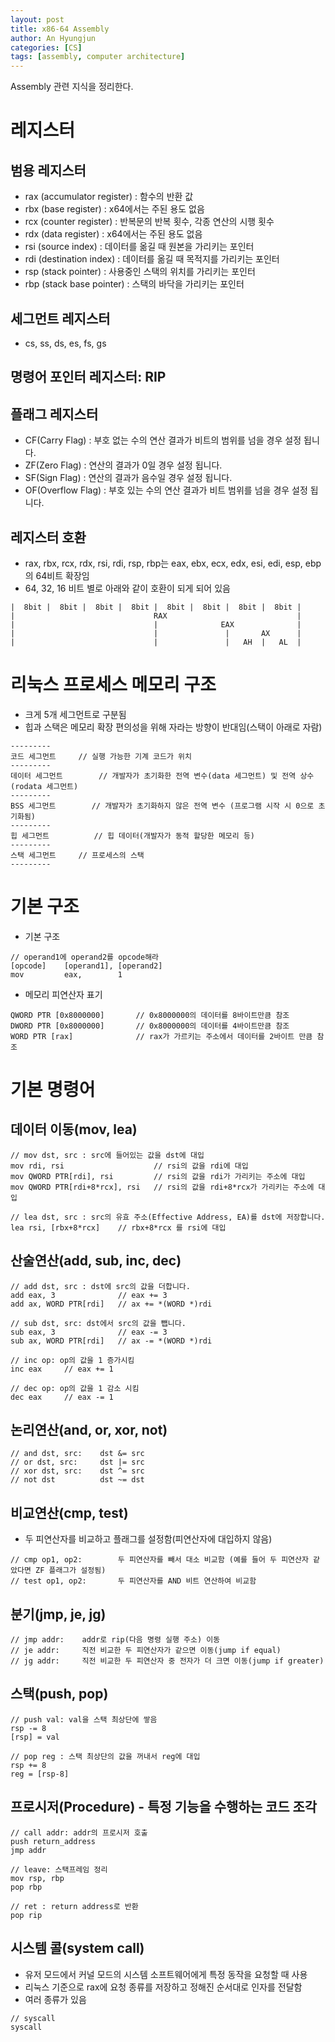 ```yaml
---
layout: post
title: x86-64 Assembly
author: An Hyungjun
categories: [CS]
tags: [assembly, computer architecture]
---
```


Assembly 관련 지식을 정리한다.


# 레지스터
## 범용 레지스터
- rax (accumulator register)	: 함수의 반환 값
- rbx (base register)			: x64에서는 주된 용도 없음
- rcx (counter register)		: 반복문의 반복 횟수, 각종 연산의 시행 횟수
- rdx (data register)			: x64에서는 주된 용도 없음
- rsi (source index)			: 데이터를 옮길 때 원본을 가리키는 포인터
- rdi (destination index)		: 데이터를 옮길 때 목적지를 가리키는 포인터
- rsp (stack pointer)			: 사용중인 스택의 위치를 가리키는 포인터
- rbp (stack base pointer)		: 스택의 바닥을 가리키는 포인터

## 세그먼트 레지스터 
- cs, ss, ds, es, fs, gs

## 명령어 포인터 레지스터: RIP

## 플래그 레지스터
- CF(Carry Flag)	: 부호 없는 수의 연산 결과가 비트의 범위를 넘을 경우 설정 됩니다.
- ZF(Zero Flag)		: 연산의 결과가 0일 경우 설정 됩니다.
- SF(Sign Flag)		: 연산의 결과가 음수일 경우 설정 됩니다.
- OF(Overflow Flag)	: 부호 있는 수의 연산 결과가 비트 범위를 넘을 경우 설정 됩니다.

## 레지스터 호환
- rax, rbx, rcx, rdx, rsi, rdi, rsp, rbp는 eax, ebx, ecx, edx, esi, edi, esp, ebp의 64비트 확장임
- 64, 32, 16 비트 별로 아래와 같이 호환이 되게 되어 있음
```
|  8bit |  8bit |  8bit |  8bit |  8bit |  8bit |  8bit |  8bit |
| 								RAX								|
| 								|              EAX				|
| 								|               | 	    AX		|
| 								|               | 	AH  |	AL	|
```

# 리눅스 프로세스 메모리 구조
- 크게 5개 세그먼트로 구분됨
- 힙과 스택은 메모리 확장 편의성을 위해 자라는 방향이 반대임(스택이 아래로 자람)
```
---------
코드 세그먼트		// 실행 가능한 기계 코드가 위치
---------
데이터 세그먼트		// 개발자가 초기화한 전역 변수(data 세그먼트) 및 전역 상수(rodata 세그먼트)
---------
BSS 세그먼트		// 개발자가 초기화하지 않은 전역 변수 (프로그램 시작 시 0으로 초기화됨)
---------
힙 세그먼트			// 힙 데이터(개발자가 동적 할당한 메모리 등)
---------
스택 세그먼트		// 프로세스의 스택
---------
```





# 기본 구조
- 기본 구조
```assembly
// operand1에 operand2를 opcode해라
[opcode]	[operand1],	[operand2]
mov			eax,		1
```
- 메모리 피연산자 표기
```assembly
QWORD PTR [0x8000000]		// 0x8000000의 데이터를 8바이트만큼 참조
DWORD PTR [0x8000000]		// 0x8000000의 데이터를 4바이트만큼 참조
WORD PTR [rax]				// rax가 가르키는 주소에서 데이터를 2바이트 만큼 참조
```

# 기본 명령어

## 데이터 이동(mov, lea)
```assembly
// mov dst, src : src에 들어있는 값을 dst에 대입
mov rdi, rsi 					// rsi의 값을 rdi에 대입
mov QWORD PTR[rdi], rsi			// rsi의 값을 rdi가 가리키는 주소에 대입
mov QWORD PTR[rdi+8*rcx], rsi	// rsi의 값을 rdi+8*rcx가 가리키는 주소에 대입

// lea dst, src : src의 유효 주소(Effective Address, EA)를 dst에 저장합니다.
lea rsi, [rbx+8*rcx]	// rbx+8*rcx 를 rsi에 대입
```

## 산술연산(add, sub, inc, dec)
```assembly
// add dst, src : dst에 src의 값을 더합니다.
add eax, 3				// eax += 3
add ax, WORD PTR[rdi]	// ax += *(WORD *)rdi

// sub dst, src: dst에서 src의 값을 뺍니다.
sub eax, 3				// eax -= 3
sub ax, WORD PTR[rdi]	// ax -= *(WORD *)rdi

// inc op: op의 값을 1 증가시킴
inc eax		// eax += 1

// dec op: op의 값을 1 감소 시킴
dec eax		// eax -= 1
```

## 논리연산(and, or, xor, not)
```assembly
// and dst, src:	dst &= src
// or dst, src:		dst |= src
// xor dst, src:	dst ^= src
// not dst			dst ~= dst
```

## 비교연산(cmp, test)
- 두 피연산자를 비교하고 플래그를 설정함(피연산자에 대입하지 않음)
```
// cmp op1, op2:		두 피연산자를 빼서 대소 비교함 (예를 들어 두 피연산자 같았다면 ZF 플래그가 설정됨)
// test op1, op2:		두 피연산자를 AND 비트 연산하여 비교함
```

## 분기(jmp, je, jg)
```assembly
// jmp addr:	addr로 rip(다음 명령 실행 주소) 이동
// je addr:		직전 비교한 두 피연산자가 같으면 이동(jump if equal)
// jg addr:		직전 비교한 두 피연산자 중 전자가 더 크면 이동(jump if greater)
```

## 스택(push, pop)
```assembly
// push val: val을 스택 최상단에 쌓음
rsp -= 8
[rsp] = val

// pop reg : 스택 최상단의 값을 꺼내서 reg에 대입
rsp += 8
reg = [rsp-8]
```

## 프로시저(Procedure) - 특정 기능을 수행하는 코드 조각
```assembly
// call addr: addr의 프로시저 호출
push return_address
jmp addr

// leave: 스택프레임 정리
mov rsp, rbp
pop rbp

// ret : return address로 반환
pop rip
```

## 시스템 콜(system call)
- 유저 모드에서 커널 모드의 시스템 소프트웨어에게 특정 동작을 요청할 때 사용
- 리눅스 기준으로 rax에 요청 종류를 저장하고 정해진 순서대로 인자를 전달함 
- 여러 종류가 있음
```
// syscall
syscall
```





